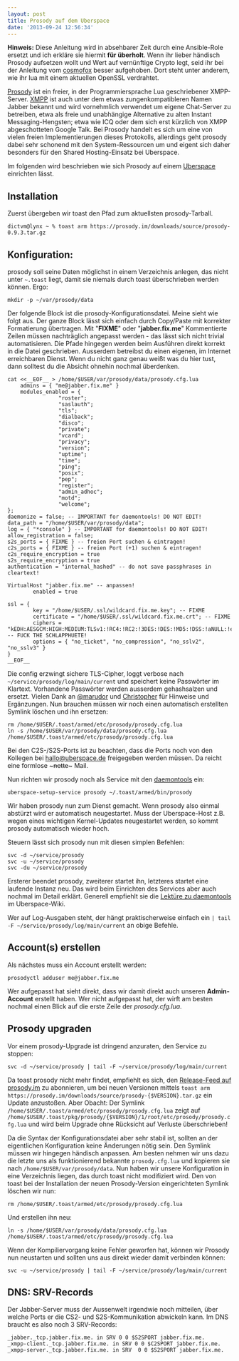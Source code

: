 ```yaml
---
layout: post
title: Prosody auf dem Uberspace
date: '2013-09-24 12:56:34'
---
```


**Hinweis:** Diese Anleitung wird in absehbarer Zeit durch eine Ansible-Role ersetzt und ich erkläre sie hiermit **für überholt**. Wenn ihr lieber händisch Prosody aufsetzen wollt und Wert auf vernünftige Crypto legt, seid ihr bei der Anleitung vom [cosmofox](https://how.cosmofox.net/prosody-auf-Uberspace/) besser aufgehoben. Dort steht unter anderem, wie ihr lua mit einem aktuellen OpenSSL verdrahtet.

[Prosody](http://prosody.im) ist ein freier, in der Programmiersprache Lua geschriebener XMPP-Server. [XMPP](http://en.wikipedia.org/wiki/XMPP) ist auch unter dem etwas zungenkompatibleren Namen Jabber bekannt und wird vornehmlich verwendet um eigene Chat-Server zu betreiben, etwa als freie und unabhängige Alternative zu alten Instant Messaging-Hengsten; etwa wie ICQ oder dem sich erst kürzlich von XMPP abgeschotteten Google Talk. Bei Prosody handelt es sich um eine von vielen freien Implementierungen dieses Protokolls, allerdings geht prosody dabei sehr schonend mit den System-Ressourcen um und eigent sich daher besonders für den Shared Hosting-Einsatz bei Uberspace.

Im folgenden wird beschrieben wie sich Prosody auf einem [Uberspace](https://uberspace.de) einrichten lässt.

## Installation

Zuerst übergeben wir toast den Pfad zum aktuellsten prosody-Tarball.

    dictvm@lynx ~ % toast arm https://prosody.im/downloads/source/prosody-0.9.3.tar.gz
    

## Konfiguration:

prosody soll seine Daten möglichst in einem Verzeichnis anlegen, das nicht unter
`~.toast` liegt, damit sie niemals durch toast überschrieben werden können. Ergo: 

    mkdir -p ~/var/prosody/data

Der folgende Block ist die prosody-Konfigurationsdatei. Meine sieht wie folgt aus. Der ganze Block lässt sich einfach durch Copy/Paste mit korrekter Formatierung übertragen. Mit "**FIXME**" oder "**jabber.fix.me**" Kommentierte Zeilen müssen nachträglich angepasst werden - das lässt sich nicht trivial automatisieren. Die Pfade hingegen werden beim Ausführen direkt korrekt in die Datei geschrieben. Ausserdem betreibst du einen eigenen, im Internet erreichbaren Dienst. Wenn du nicht ganz genau weißt was du hier tust, dann solltest du die Absicht ohnehin nochmal überdenken.

```
cat <<__EOF__ > /home/$USER/var/prosody/data/prosody.cfg.lua
    admins = { "me@jabber.fix.me" }
    modules_enabled = {
                "roster";
                "saslauth";
                "tls";
                "dialback";
                "disco";
                "private";
                "vcard";
                "privacy";
                "version";
                "uptime";
                "time";
                "ping";
                "posix";
                "pep";
                "register";
                "admin_adhoc";
                "motd";
                "welcome";
};
daemonize = false; -- IMPORTANT for daemontools! DO NOT EDIT!
data_path = "/home/$USER/var/prosody/data";
log = { "*console" } -- IMPORTANT for daemontools! DO NOT EDIT!
allow_registration = false;
s2s_ports = { FIXME } -- freien Port suchen & eintragen!
c2s_ports = { FIXME } -- freien Port (+1) suchen & eintragen!
c2s_require_encryption = true
s2s_require_encryption = true
authentication = "internal_hashed" -- do not save passphrases in cleartext!

VirtualHost "jabber.fix.me" -- anpassen!
        enabled = true

ssl = {
        key = "/home/$USER/.ssl/wildcard.fix.me.key"; -- FIXME
        certificate = "/home/$USER/.ssl/wildcard.fix.me.crt"; -- FIXME
        ciphers = "kEDH:AESGCM:HIGH:MEDIUM:TLSv1:!RC4:!RC2:!3DES:!DES:!MD5:!DSS:!aNULL:!eNULL"; -- FUCK THE SCHLAPPHUETE!
        options = { "no_ticket", "no_compression", "no_sslv2", "no_sslv3" }
}
__EOF__
```

Die config erzwingt sichere TLS-Cipher, loggt verbose nach `~/service/prosody/log/main/current` und speichert keine Passwörter im Klartext. Vorhandene Passwörter werden ausserdem gehashsalzen und ersetzt.  Vielen Dank an [@marudor](https://twitter.com/marudor) und [Christopher](https://jonaspasche.com/app/about_us/ch) für Hinweise und Ergänzungen. Nun brauchen müssen wir noch einen automatisch erstellten Symlink löschen und ihn ersetzen: 

	rm /home/$USER/.toast/armed/etc/prosody/prosody.cfg.lua
    ln -s /home/$USER/var/prosody/data/prosody.cfg.lua /home/$USER/.toast/armed/etc/prosody/prosody.cfg.lua

Bei den C2S-/S2S-Ports ist zu beachten, dass die Ports noch von den Kollegen bei hallo@uberspace.de freigegeben werden müssen. Da reicht eine formlose ~~~nette~~~ Mail.

Nun richten wir prosody noch als Service mit den [daemontools](https://uberspace.de/dokuwiki/system:daemontools) ein:

    uberspace-setup-service prosody ~/.toast/armed/bin/prosody
    
Wir haben prosody nun zum Dienst gemacht. Wenn prosody also einmal abstürzt wird er automatisch neugestartet. Muss der Uberspace-Host z.B. wegen eines wichtigen Kernel-Updates neugestartet werden, so kommt prosody automatisch wieder hoch.

Steuern lässt sich prosody nun mit diesen simplen Befehlen:

	svc -d ~/service/prosody
    svc -u ~/service/prosody
    svc -du ~/service/prosody
    
Ersterer beendet prosody, zweiterer startet ihn, letzteres startet eine laufende Instanz neu. Das wird beim Einrichten des Services aber auch nochmal im Detail erklärt. Generell empfiehlt sie die [Lektüre zu daemontools](https://uberspace.de/dokuwiki/system:daemontools) im Uberspace-Wiki.

Wer auf Log-Ausgaben steht, der hängt praktischerweise einfach ein 
`| tail -F ~/service/prosody/log/main/current` an obige Befehle.

## Account(s) erstellen

Als nächstes muss ein Account erstellt werden: 

    prosodyctl adduser me@jabber.fix.me
    
Wer aufgepasst hat sieht direkt, dass wir damit direkt auch unseren **Admin-Account** erstellt haben. Wer nicht aufgepasst hat, der wirft am besten nochmal einen Blick auf die erste Zeile der _prosody.cfg.lua_.

## Prosody upgraden

Vor einem prosody-Upgrade ist dringend anzuraten, den Service zu stoppen: 

    svc -d ~/service/prosody | tail -F ~/service/prosody/log/main/current

Da toast prosody nicht mehr findet, empfiehlt es sich, den [Release-Feed auf prosody.im](https://prosody.im/doc/release) zu abonnieren, um bei neuen Versionen mittels  `toast arm https://prosody.im/downloads/source/prosody-{$VERSION}.tar.gz` ein Update anzustoßen. Aber Obacht: Der Symlink `/home/$USER/.toast/armed/etc/prosody/prosody.cfg.lua` zeigt auf `/home/$USER/.toast/pkg/prosody/{$VERSION}/1/root/etc/prosody/prosody.cfg.lua` und wird beim Upgrade ohne Rücksicht auf Verluste überschrieben! 

Da die Syntax der Konfigurationsdatei aber sehr stabil ist, sollten an der eigentlichen Konfiguration keine Änderungen nötig sein. Den Symlink müssen wir hingegen händisch anpassen. Am besten nehmen wir uns dazu die letzte uns als funktionierend bekannte `prosody.cfg.lua` und kopieren sie nach `/home/$USER/var/prosody/data`. Nun haben wir unsere Konfiguration in eine Verzeichnis liegen, das durch toast nicht modifiziert wird. Den von toast bei der Installation der neuen Prosody-Version eingerichteten Symlink löschen wir nun: 

	rm /home/$USER/.toast/armed/etc/prosody/prosody.cfg.lua
    
Und erstellen ihn neu: 

	ln -s /home/$USER/var/prosody/data/prosody.cfg.lua /home/$USER/.toast/armed/etc/prosody/prosody.cfg.lua

Wenn der Kompiliervorgang keine Fehler geworfen hat, können wir Prosody nun neustarten und sollten uns aus direkt wieder damit verbinden können: 

    svc -u ~/service/prosody | tail -F ~/service/prosody/log/main/current
    
## DNS: SRV-Records

Der Jabber-Server muss der Aussenwelt irgendwie noch mitteilen, über welche Ports er die CS2- und S2S-Kommunikation abwickeln kann. Im DNS braucht es also noch 3 SRV-Records:

	_jabber._tcp.jabber.fix.me. in SRV 0 0 $S2SPORT jabber.fix.me.
	_xmpp-client._tcp.jabber.fix.me. in SRV 0 0 $C2SPORT jabber.fix.me.
	_xmpp-server._tcp.jabber.fix.me. in SRV  0 0 $S2SPORT jabber.fix.me.
